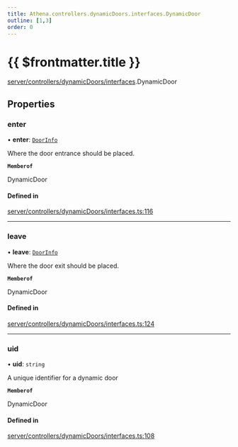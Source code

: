 ```yaml
---
title: Athena.controllers.dynamicDoors.interfaces.DynamicDoor
outline: [1,3]
order: 0
---
```


# {{ $frontmatter.title }}


[server/controllers/dynamicDoors/interfaces](../modules/server_controllers_dynamicDoors_interfaces.md).DynamicDoor

## Properties

### enter

• **enter**: [`DoorInfo`](server_controllers_dynamicDoors_interfaces_DoorInfo.md)

Where the door entrance should be placed.

**`Memberof`**

DynamicDoor

#### Defined in

[server/controllers/dynamicDoors/interfaces.ts:116](https://github.com/Stuyk/altv-athena/blob/380b7cf/src/core/server/controllers/dynamicDoors/interfaces.ts#L116)

___

### leave

• **leave**: [`DoorInfo`](server_controllers_dynamicDoors_interfaces_DoorInfo.md)

Where the door exit should be placed.

**`Memberof`**

DynamicDoor

#### Defined in

[server/controllers/dynamicDoors/interfaces.ts:124](https://github.com/Stuyk/altv-athena/blob/380b7cf/src/core/server/controllers/dynamicDoors/interfaces.ts#L124)

___

### uid

• **uid**: `string`

A unique identifier for a dynamic door

**`Memberof`**

DynamicDoor

#### Defined in

[server/controllers/dynamicDoors/interfaces.ts:108](https://github.com/Stuyk/altv-athena/blob/380b7cf/src/core/server/controllers/dynamicDoors/interfaces.ts#L108)
